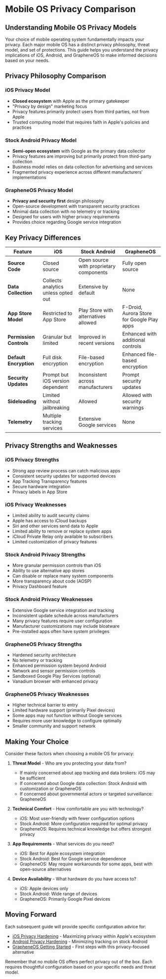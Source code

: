 # Mobile OS Privacy Comparison

## Understanding Mobile OS Privacy Models

Your choice of mobile operating system fundamentally impacts your privacy. Each major mobile OS has a distinct privacy philosophy, threat model, and set of protections. This guide helps you understand the privacy implications of iOS, Android, and GrapheneOS to make informed decisions based on your needs.

## Privacy Philosophy Comparison

### iOS Privacy Model
- **Closed ecosystem** with Apple as the primary gatekeeper
- "Privacy by design" marketing focus
- Privacy features primarily protect users from third parties, not from Apple
- Trusted computing model that requires faith in Apple's policies and practices

### Stock Android Privacy Model
- **Semi-open ecosystem** with Google as the primary data collector
- Privacy features are improving but primarily protect from third-party collection
- Business model relies on data collection for advertising and services
- Fragmented privacy experience across different manufacturers' implementations

### GrapheneOS Privacy Model
- **Privacy and security first** design philosophy
- Open-source development with transparent security practices
- Minimal data collection with no telemetry or tracking
- Designed for users with higher privacy requirements
- Provides choice regarding Google service integration

## Key Privacy Differences

| Feature | iOS | Stock Android | GrapheneOS |
|---------|-----|---------------|------------|
| **Source Code** | Closed source | Open source with proprietary components | Fully open source |
| **Data Collection** | Collects analytics unless opted out | Extensive by default | None |
| **App Store Model** | Restricted to App Store | Play Store with alternatives allowed | F-Droid, Aurora Store for Google Play apps |
| **Permission Controls** | Granular but limited | Improved in recent versions | Enhanced with additional controls |
| **Default Encryption** | Full disk encryption | File-based encryption | Enhanced file-based encryption |
| **Security Updates** | Prompt but iOS version dependent | Inconsistent across manufacturers | Prompt security updates |
| **Sideloading** | Limited without jailbreaking | Allowed | Allowed with security warnings |
| **Telemetry** | Multiple tracking services | Extensive Google services | None |

## Privacy Strengths and Weaknesses

### iOS Privacy Strengths
- Strong app review process can catch malicious apps
- Consistent security updates for supported devices
- App Tracking Transparency features
- Secure hardware integration
- Privacy labels in App Store

### iOS Privacy Weaknesses
- Limited ability to audit security claims
- Apple has access to iCloud backups
- Siri and other services send data to Apple
- Limited ability to remove or replace system apps
- iCloud Private Relay only available to subscribers
- Limited customization of privacy features

### Stock Android Privacy Strengths
- More granular permission controls than iOS
- Ability to use alternative app stores
- Can disable or replace many system components
- More transparency about code (AOSP)
- Privacy Dashboard feature

### Stock Android Privacy Weaknesses
- Extensive Google service integration and tracking
- Inconsistent update schedule across manufacturers
- Many privacy features require user configuration
- Manufacturer customizations may include bloatware
- Pre-installed apps often have system privileges

### GrapheneOS Privacy Strengths
- Hardened security architecture
- No telemetry or tracking
- Enhanced permission system beyond Android
- Network and sensor permission controls
- Sandboxed Google Play Services (optional)
- Vanadium browser with enhanced privacy

### GrapheneOS Privacy Weaknesses
- Higher technical barrier to entry
- Limited hardware support (primarily Pixel devices)
- Some apps may not function without Google services
- Requires more user knowledge to configure optimally
- Smaller community and support network

## Making Your Choice

Consider these factors when choosing a mobile OS for privacy:

1. **Threat Model** - Who are you protecting your data from?
   - If mainly concerned about app tracking and data brokers: iOS may be sufficient
   - If concerned about Google data collection: Stock Android with customization or GrapheneOS
   - If concerned about governmental actors or targeted surveillance: GrapheneOS

2. **Technical Comfort** - How comfortable are you with technology?
   - iOS: Most user-friendly with fewer configuration options
   - Stock Android: More configuration required for optimal privacy
   - GrapheneOS: Requires technical knowledge but offers strongest privacy

3. **App Requirements** - What services do you need?
   - iOS: Best for Apple ecosystem integration
   - Stock Android: Best for Google service dependence
   - GrapheneOS: May require workarounds for some apps, best with open-source alternatives

4. **Device Availability** - What hardware do you have access to?
   - iOS: Apple devices only
   - Stock Android: Wide range of devices
   - GrapheneOS: Primarily Google Pixel devices

## Moving Forward

Each subsequent guide will provide specific configuration advice for:
- [iOS Privacy Hardening](ios-privacy.md) - Maximizing privacy within Apple's ecosystem
- [Android Privacy Hardening](android-privacy.md) - Minimizing tracking on stock Android
- [GrapheneOS Getting Started](grapheneos.md) - First steps with this privacy-focused alternative

Remember that no mobile OS offers perfect privacy out of the box. Each requires thoughtful configuration based on your specific needs and threat model.
